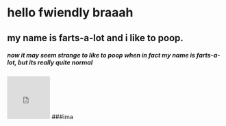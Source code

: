 # hello fwiendly braaah
## my name is farts-a-lot and i like to poop.
##### now it may seem strange to like to poop when in fact my name is farts-a-lot, but its really quite normal
<iframe width="100" height="100" src="https://www.youtube.com/embed/0d0oG6M1s1Q" title="YouTube video player" frameborder="0" allow="accelerometer; autoplay; clipboard-write; encrypted-media; gyroscope; picture-in-picture; web-share" allowfullscreen></iframe>
###ima

